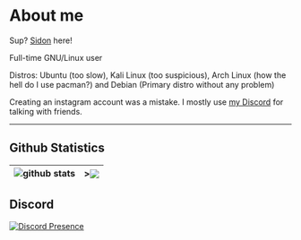 # About me

Sup? [Sidon](https://www.youtube.com/watch?v=dQw4w9WgXcQ) here! 

Full-time GNU/Linux user

Distros: Ubuntu (too slow), Kali Linux (too suspicious), Arch Linux (how the hell do I use pacman?) and Debian (Primary distro without any problem)

Creating an instagram account was a mistake. I mostly use [my Discord](https://discord.com/users/728604179186188368) for talking with friends.

---

## Github Statistics

| <img align="center" src="https://github-readme-stats.vercel.app/api?username=SidonTheTroll&show_icons=true&include_all_commits=true&theme=merko&hide_border=true" alt="github stats" /></a> | ><img align="center" src="https://github-readme-stats.vercel.app/api/top-langs/?username=SidonTheTroll&theme=gruvbox&hide_border=true" /></a> |
| ------------- | ------------- |


## Discord

[![Discord Presence](https://lanyard.cnrad.dev/api/728604179186188368?idleMessage=Regretting)](https://discord.com/users/728604179186188368)


